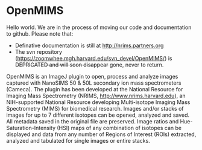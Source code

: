# OpenMIMS

Hello world. We are in the process of moving our code and documentation to github. Please note that:
* Definative documentation is still at http://nrims.partners.org
* The svn repository (https://zoomwhee.mgh.harvard.edu/svn_devel/OpenMIMS/) is ~~DEPRICATED and will soon disappear~~ gone, never to return.

OpenMIMS is an ImageJ plugin to open, process and analyze images captured with NanoSIMS 50 & 50L secondary ion mass spectrometers (Cameca). The plugin has been developed at the National Resource for Imaging Mass Spectrometry (NRIMS, http://www.nrims.harvard.edu), an NIH-supported National Resource developing Multi-isotope Imaging Mass Spectrometry (MIMS) for biomedical research. Images and/or stacks of images for up to 7 different isotopes can be opened, analyzed and saved. All metadata saved in the original file are preserved. Image ratios and Hue-Saturation-Intensity (HSI) maps of any combination of isotopes can be displayed and data from any number of Regions of Interest (ROIs) extracted, analyzed and tabulated for single images or entire stacks. 
